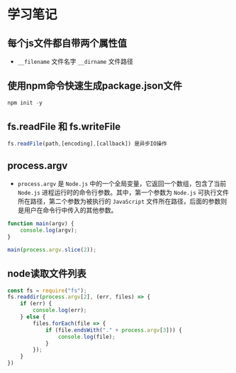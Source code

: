 # 学习笔记

## 每个js文件都自带两个属性值
- `__filename` 文件名字 
 `__dirname`  文件路径
## 使用npm命令快速生成package.json文件
```javascript
npm init -y
```
## fs.readFile 和 fs.writeFile 
```javascript
fs.readFile(path,[encoding],[callback]) 是异步IO操作
```
## process.argv
- `process.argv` 是 `Node.js` 中的一个全局变量，它返回一个数组，包含了当前 `Node.js` 进程运行时的命令行参数。其中，第一个参数为 `Node.js` 可执行文件所在路径，第二个参数为被执行的 `JavaScript` 文件所在路径，后面的参数则是用户在命令行中传入的其他参数。
```JavaScript
function main(argv) {
    console.log(argv);
}

main(process.argv.slice(2));
```
## node读取文件列表
```JavaScript
const fs = require("fs");
fs.readdir(process.argv[2], (err, files) => {
    if (err) {
        console.log(err);
    } else {
        files.forEach(file => {
            if (file.endsWith("." + process.argv[3])) {
                console.log(file);
            }
        });
    }
})
```